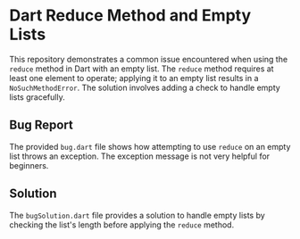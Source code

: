 # Dart Reduce Method and Empty Lists

This repository demonstrates a common issue encountered when using the `reduce` method in Dart with an empty list.  The `reduce` method requires at least one element to operate; applying it to an empty list results in a `NoSuchMethodError`.  The solution involves adding a check to handle empty lists gracefully.

## Bug Report
The provided `bug.dart` file shows how attempting to use `reduce` on an empty list throws an exception. The exception message is not very helpful for beginners. 

## Solution
The `bugSolution.dart` file provides a solution to handle empty lists by checking the list's length before applying the `reduce` method.